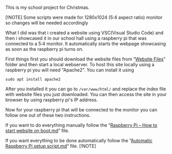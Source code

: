 This is my school project for Christmas.

[!NOTE]
Some scripts were made for 1280x1024 (5:4 aspect ratio) monitor so changes will be needed accordingly

What I did was that i created a website using VSC(Visual Studio Code) and then i showcased it in our school hall using a raspberry pi that was connected to a 5:4 monitor. It automatically starts the webpage showcasing as soon as the raspberry pi turns on.

First things first you should download the website files from “[Website Files](https://github.com/Hamid3DATA/Juleshow/tree/main/Website%20Files)” folder and then start a local webserver.
To host this site locally using a raspberry pi you will need "Apache2". You can install it using

```
sudo apt install apache2
```

After you installed it you can go to ```/var/www/html/``` and replace the index file with website files you just downloaded. You can then access the site in your browser by using raspberry pi's IP address.


Now for your raspberry pi that will be connected to the monitor you can follow one out of these two instructions.

If you want to do everything manually follow the “[Raspberry Pi – How to start website on boot.md](https://github.com/Hamid3DATA/Juleshow/blob/main/Raspberry%20Pi%20-%20How%20to%20start%20website%20on%20boot.md)” file.

If you want everything to be done automatically follow the “[Automatic Raspberry Pi setup script.md](https://github.com/Hamid3DATA/Juleshow/blob/main/Automatic%20Raspberry%20Pi%20setup%20script.md)” file.
[!NOTE]

